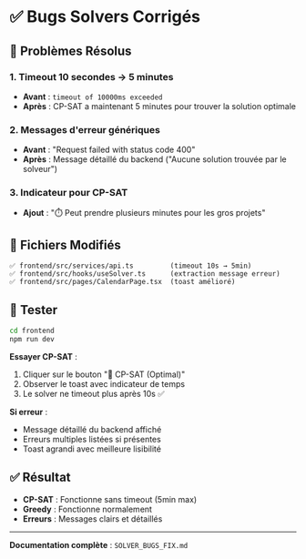 # ✅ Bugs Solvers Corrigés

## 🐛 Problèmes Résolus

### 1. **Timeout 10 secondes → 5 minutes**
- **Avant** : `timeout of 10000ms exceeded`
- **Après** : CP-SAT a maintenant 5 minutes pour trouver la solution optimale

### 2. **Messages d'erreur génériques**
- **Avant** : "Request failed with status code 400"
- **Après** : Message détaillé du backend ("Aucune solution trouvée par le solveur")

### 3. **Indicateur pour CP-SAT**
- **Ajout** : "⏱️ Peut prendre plusieurs minutes pour les gros projets"

## 📂 Fichiers Modifiés

```
✅ frontend/src/services/api.ts         (timeout 10s → 5min)
✅ frontend/src/hooks/useSolver.ts      (extraction message erreur)
✅ frontend/src/pages/CalendarPage.tsx  (toast amélioré)
```

## 🧪 Tester

```bash
cd frontend
npm run dev
```

**Essayer CP-SAT** :
1. Cliquer sur le bouton "🎯 CP-SAT (Optimal)"
2. Observer le toast avec indicateur de temps
3. Le solver ne timeout plus après 10s ✅

**Si erreur** :
- Message détaillé du backend affiché
- Erreurs multiples listées si présentes
- Toast agrandi avec meilleure lisibilité

## ✅ Résultat

- **CP-SAT** : Fonctionne sans timeout (5min max)
- **Greedy** : Fonctionne normalement
- **Erreurs** : Messages clairs et détaillés

---

**Documentation complète** : `SOLVER_BUGS_FIX.md`
